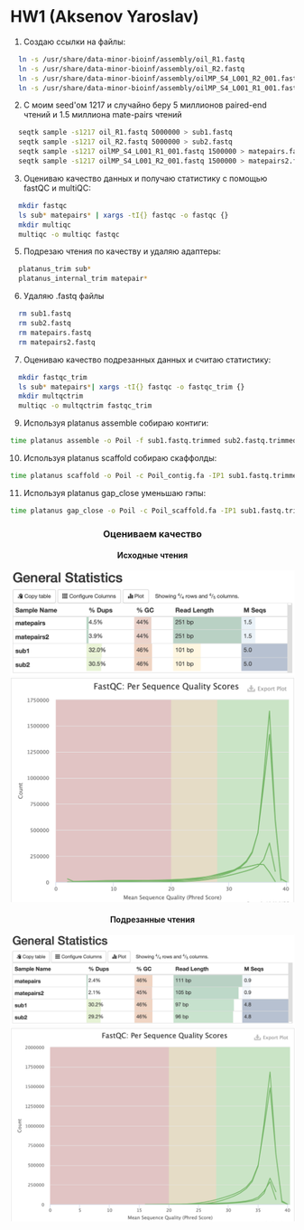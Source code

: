 # HW1 (Aksenov Yaroslav)

1. Создаю ссылки на файлы:<br>
  ```bash
    ln -s /usr/share/data-minor-bioinf/assembly/oil_R1.fastq
    ln -s /usr/share/data-minor-bioinf/assembly/oil_R2.fastq
    ln -s /usr/share/data-minor-bioinf/assembly/oilMP_S4_L001_R2_001.fastq
    ln -s /usr/share/data-minor-bioinf/assembly/oilMP_S4_L001_R1_001.fastq
  ```
2. С моим seed'ом 1217 и случайно беру 5 миллионов paired-end чтений и 1.5 миллиона mate-pairs чтений
  ```bash
    seqtk sample -s1217 oil_R1.fastq 5000000 > sub1.fastq
    seqtk sample -s1217 oil_R2.fastq 5000000 > sub2.fastq
    seqtk sample -s1217 oilMP_S4_L001_R1_001.fastq 1500000 > matepairs.fastq
    seqtk sample -s1217 oilMP_S4_L001_R2_001.fastq 1500000 > matepairs2.fastq
  ```
3. Оцениваю качество данных и получаю статистику с помощью fastQC и multiQC:
  ```bash
    mkdir fastqc
    ls sub* matepairs* | xargs -tI{} fastqc -o fastqc {}
    mkdir multiqc
    multiqc -o multiqc fastqc
  ```
5. Подрезаю чтения по качеству и удаляю адаптеры:<br>
  ```bash
    platanus_trim sub*
    platanus_internal_trim matepair*
  ```
6. Удаляю .fastq файлы
  ```bash
    rm sub1.fastq
    rm sub2.fastq
    rm matepairs.fastq 
    rm matepairs2.fastq
  ```
7. Оцениваю качество подрезанных данных и считаю статистику:<br>
  ```bash
    mkdir fastqc_trim
    ls sub* matepairs*| xargs -tI{} fastqc -o fastqc_trim {}
    mkdir multqctrim
    multiqc -o multqctrim fastqc_trim
  ```
9. Используя platanus assemble собираю контиги:<br>
  ```bash
  time platanus assemble -o Poil -f sub1.fastq.trimmed sub2.fastq.trimmed 2> assemble.log
  ```
10. Используя platanus scaffold собираю скаффолды:<br>
  ```bash
  time platanus scaffold -o Poil -c Poil_contig.fa -IP1 sub1.fastq.trimmed sub2.fastq.trimmed -OP2 matepairs.fastq.int_trimmed matepairs2.fastq.int_trimmed 2> scaffold.log
  ```
11. Используя platanus gap_close уменьшаю гэпы:
  ```bash
  time platanus gap_close -o Poil -c Poil_scaffold.fa -IP1 sub1.fastq.trimmed sub2.fastq.trimmed -OP2 matepairs.fastq.int_trimmed  matepairs2.fastq.int_trimmed 2> gapclose.log
  ```

### <p align=center> Оцениваем качество </p>
#### <p align=center> Исходные чтения </p>
<img src="https://github.com/yaraksen/hse22_hw1/blob/master/images/general_stats.png"/>
<img src="https://github.com/yaraksen/hse22_hw1/blob/master/images/per_seq_stats.png"/>

#### <p align=center> Подрезанные чтения </p>
<img src="https://github.com/yaraksen/hse22_hw1/blob/master/images/trim_general_stats.png"/>
<img src="https://github.com/yaraksen/hse22_hw1/blob/master/images/trim_per_seq_stats.png"/>